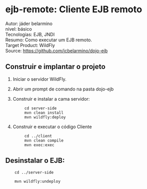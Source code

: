 ejb-remote: Cliente EJB remoto
=====================================
Autor: jáder belarmino  
nível: básico  
Tecnologias: EJB, JNDI  
Resumo: Como executar um EJB remoto.  
Target Product: WildFly  
Source: <https://github.com/jcbelarmino/dojo-ejb>  

Construir e implantar o projeto
-------------------------

1. Iniciar o servidor WildFly.
2. Abrir um prompt de comando na pasta dojo-ejb
3. Construir e instalar a cama servidor:

            cd server-side
            mvn clean install        
            mvn wildfly:deploy
4. Construir e executar o código Cliente

            cd ../client
            mvn clean compile
            mvn exec:exec


Desinstalar o EJB:
--------------------

        cd ../server-side

        mvn wildfly:undeploy